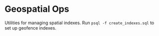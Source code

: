 # Geospatial Ops

Utilities for managing spatial indexes. Run `psql -f create_indexes.sql` to set up geofence indexes.
